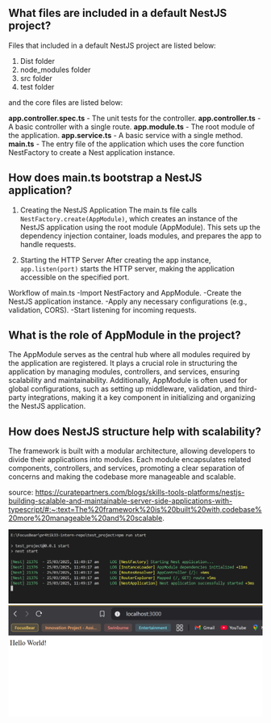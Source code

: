 ## What files are included in a default NestJS project?
Files that included in a default NestJS project are listed below:
1. Dist folder
2. node_modules folder
3. src folder
4. test folder

and the core files are listed below:


**app.controller.spec.ts** -	The unit tests for the controller.
**app.controller.ts** - A basic controller with a single route.
**app.module.ts** - The root module of the application.
**app.service.ts** -	A basic service with a single method.
**main.ts**	- The entry file of the application which uses the core function NestFactory to create a Nest application instance.


## How does main.ts bootstrap a NestJS application?
1. Creating the NestJS Application
The main.ts file calls `NestFactory.create(AppModule)`, which creates an instance of the NestJS application using the root module (AppModule). This sets up the dependency injection container, loads modules, and prepares the app to handle requests.

2. Starting the HTTP Server
After creating the app instance, `app.listen(port)` starts the HTTP server, making the application accessible on the specified port.

Workflow of main.ts
-Import NestFactory and AppModule.
-Create the NestJS application instance.
-Apply any necessary configurations (e.g., validation, CORS).
-Start listening for incoming requests.

## What is the role of AppModule in the project?
The AppModule serves as the central hub where all modules required by the application are registered. It plays a crucial role in structuring the application by managing modules, controllers, and services, ensuring scalability and maintainability. Additionally, AppModule is often used for global configurations, such as setting up middleware, validation, and third-party integrations, making it a key component in initializing and organizing the NestJS application.

## How does NestJS structure help with scalability?

The framework is built with a modular architecture, allowing developers to divide their applications into modules. Each module encapsulates related components, controllers, and services, promoting a clear separation of concerns and making the codebase more manageable and scalable.

source: https://curatepartners.com/blogs/skills-tools-platforms/nestjs-building-scalable-and-maintainable-server-side-applications-with-typescript/#:~:text=The%20framework%20is%20built%20with,codebase%20more%20manageable%20and%20scalable.


![npm run start screenshot](image.png)
![hello world](image-1.png)